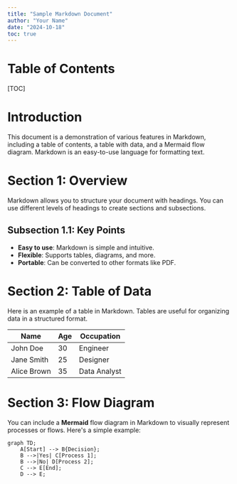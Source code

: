 ```yaml
---
title: "Sample Markdown Document"
author: "Your Name"
date: "2024-10-18"
toc: true
---
```


# Table of Contents
<!-- This will generate a table of contents automatically if using tools like Pandoc -->
[TOC]

# Introduction
This document is a demonstration of various features in Markdown, including a table of contents, a table with data, and a Mermaid flow diagram. Markdown is an easy-to-use language for formatting text.

# Section 1: Overview
Markdown allows you to structure your document with headings. You can use different levels of headings to create sections and subsections.

## Subsection 1.1: Key Points
- **Easy to use**: Markdown is simple and intuitive.
- **Flexible**: Supports tables, diagrams, and more.
- **Portable**: Can be converted to other formats like PDF.

# Section 2: Table of Data
Here is an example of a table in Markdown. Tables are useful for organizing data in a structured format.

| Name         | Age | Occupation   |
|--------------|-----|--------------|
| John Doe     | 30  | Engineer     |
| Jane Smith   | 25  | Designer     |
| Alice Brown  | 35  | Data Analyst |

# Section 3: Flow Diagram
You can include a **Mermaid** flow diagram in Markdown to visually represent processes or flows. Here's a simple example:

```mermaid
graph TD;
    A[Start] --> B{Decision};
    B -->|Yes| C[Process 1];
    B -->|No| D[Process 2];
    C --> E[End];
    D --> E;
